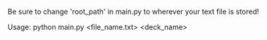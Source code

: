 Be sure to change 'root_path' in main.py to wherever your text file is stored!

Usage: python main.py <file_name.txt> <deck_name>
